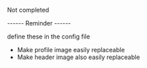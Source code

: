Not completed

------ Reminder ------

define these in the config file
- Make profile image easily replaceable
- Make header image also easily replaceable



